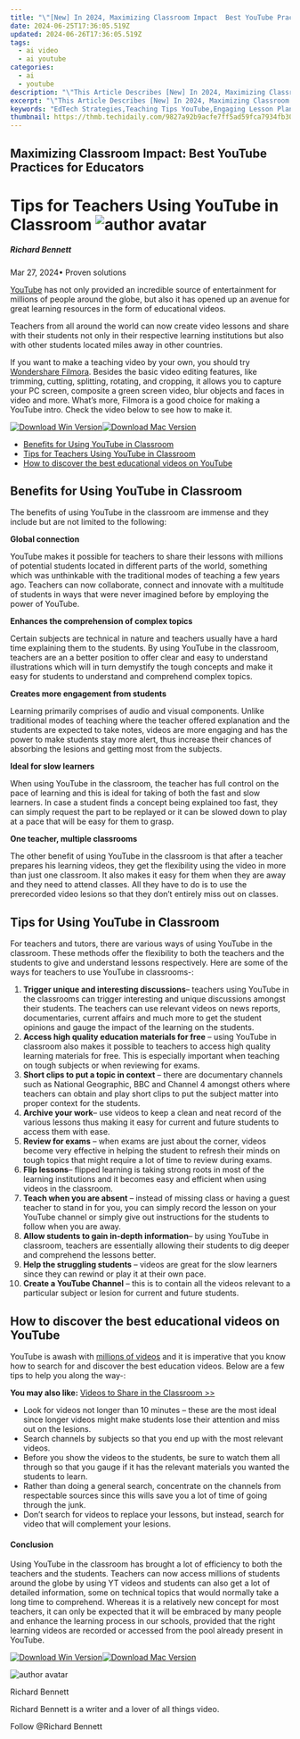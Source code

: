 ```yaml
---
title: "\"[New] In 2024, Maximizing Classroom Impact  Best YouTube Practices for Educators\""
date: 2024-06-25T17:36:05.519Z
updated: 2024-06-26T17:36:05.519Z
tags:
  - ai video
  - ai youtube
categories:
  - ai
  - youtube
description: "\"This Article Describes [New] In 2024, Maximizing Classroom Impact: Best YouTube Practices for Educators\""
excerpt: "\"This Article Describes [New] In 2024, Maximizing Classroom Impact: Best YouTube Practices for Educators\""
keywords: "EdTech Strategies,Teaching Tips YouTube,Engaging Lesson Plans Video,Classroom Skills YT,Educator Online Resources,Effective Learning Videos,Teachers' YouTube Guide"
thumbnail: https://thmb.techidaily.com/9827a92b9acfe7ff5ad59fca7934fb301cf15e62dfa6be6fe2bedc9f0e414ea5.jpg
---
```


## Maximizing Classroom Impact: Best YouTube Practices for Educators

# Tips for Teachers Using YouTube in Classroom ![author avatar](https://images.wondershare.com/filmora/article-images/richard-bennett.jpg)

##### Richard Bennett

 Mar 27, 2024• Proven solutions

[YouTube](https://tools.techidaily.com/wondershare/filmora/download/) has not only provided an incredible source of entertainment for millions of people around the globe, but also it has opened up an avenue for great learning resources in the form of educational videos.

 Teachers from all around the world can now create video lessons and share with their students not only in their respective learning institutions but also with other students located miles away in other countries.

 If you want to make a teaching video by your own, you should try [Wondershare Filmora](https://tools.techidaily.com/wondershare/filmora/download/). Besides the basic video editing features, like trimming, cutting, splitting, rotating, and cropping, it allows you to capture your PC screen, composite a green screen video, blur objects and faces in video and more. What’s more, Filmora is a good choice for making a YouTube intro. Check the video below to see how to make it.

[![Download Win Version](https://images.wondershare.com/filmora/guide/download-btn-win.jpg)](https://tools.techidaily.com/wondershare/filmora/download/)[![Download Mac Version](https://images.wondershare.com/filmora/guide/download-btn-mac.jpg)](https://tools.techidaily.com/wondershare/filmora/download/)

* [Benefits for Using YouTube in Classroom](#part1)
* [Tips for Teachers Using YouTube in Classroom](#part2)
* [How to discover the best educational videos on YouTube](#part3)

## Benefits for Using YouTube in Classroom

 The benefits of using YouTube in the classroom are immense and they include but are not limited to the following:

**Global connection**

 YouTube makes it possible for teachers to share their lessons with millions of potential students located in different parts of the world, something which was unthinkable with the traditional modes of teaching a few years ago. Teachers can now collaborate, connect and innovate with a multitude of students in ways that were never imagined before by employing the power of YouTube.

**Enhances the comprehension of complex topics**

 Certain subjects are technical in nature and teachers usually have a hard time explaining them to the students. By using YouTube in the classroom, teachers are an a better position to offer clear and easy to understand illustrations which will in turn demystify the tough concepts and make it easy for students to understand and comprehend complex topics.

**Creates more engagement from students**

 Learning primarily comprises of audio and visual components. Unlike traditional modes of teaching where the teacher offered explanation and the students are expected to take notes, videos are more engaging and has the power to make students stay more alert, thus increase their chances of absorbing the lesions and getting most from the subjects.

**Ideal for slow learners**

 When using YouTube in the classroom, the teacher has full control on the pace of learning and this is ideal for taking of both the fast and slow learners. In case a student finds a concept being explained too fast, they can simply request the part to be replayed or it can be slowed down to play at a pace that will be easy for them to grasp.

**One teacher, multiple classrooms**

 The other benefit of using YouTube in the classroom is that after a teacher prepares his learning videos, they get the flexibility using the video in more than just one classroom. It also makes it easy for them when they are away and they need to attend classes. All they have to do is to use the prerecorded video lesions so that they don’t entirely miss out on classes.

## Tips for Using YouTube in Classroom

 For teachers and tutors, there are various ways of using YouTube in the classroom. These methods offer the flexibility to both the teachers and the students to give and understand lessons respectively. Here are some of the ways for teachers to use YouTube in classrooms-:

1. **Trigger unique and interesting discussions**– teachers using YouTube in the classrooms can trigger interesting and unique discussions amongst their students. The teachers can use relevant videos on news reports, documentaries, current affairs and much more to get the student opinions and gauge the impact of the learning on the students.
2. **Access high quality education materials for free** – using YouTube in classroom also makes it possible to teachers to access high quality learning materials for free. This is especially important when teaching on tough subjects or when reviewing for exams.
3. **Short clips to put a topic in context** – there are documentary channels such as National Geographic, BBC and Channel 4 amongst others where teachers can obtain and play short clips to put the subject matter into proper context for the students.
4. **Archive your work**– use videos to keep a clean and neat record of the various lessons thus making it easy for current and future students to access them with ease.
5. **Review for exams** – when exams are just about the corner, videos become very effective in helping the student to refresh their minds on tough topics that might require a lot of time to review during exams.
6. **Flip lessons**– flipped learning is taking strong roots in most of the learning institutions and it becomes easy and efficient when using videos in the classroom.
7. **Teach when you are absent** – instead of missing class or having a guest teacher to stand in for you, you can simply record the lesson on your YouTube channel or simply give out instructions for the students to follow when you are away.
8. **Allow students to gain in-depth information**– by using YouTube in classroom, teachers are essentially allowing their students to dig deeper and comprehend the lessons better.
9. **Help the struggling students** – videos are great for the slow learners since they can rewind or play it at their own pace.
10. **Create a YouTube Channel** – this is to contain all the videos relevant to a particular subject or lesion for current and future students.

## How to discover the best educational videos on YouTube

 YouTube is awash with [millions of videos](https://tools.techidaily.com/wondershare/filmora/download/) and it is imperative that you know how to search for and discover the best education videos. Below are a few tips to help you along the way-:

**You may also like:** [Videos to Share in the Classroom >>](https://tools.techidaily.com/wondershare/filmora/download/)

* Look for videos not longer than 10 minutes – these are the most ideal since longer videos might make students lose their attention and miss out on the lesions.
* Search channels by subjects so that you end up with the most relevant videos.
* Before you show the videos to the students, be sure to watch them all through so that you gauge if it has the relevant materials you wanted the students to learn.
* Rather than doing a general search, concentrate on the channels from respectable sources since this wills save you a lot of time of going through the junk.
* Don’t search for videos to replace your lessons, but instead, search for video that will complement your lesions.

#### Conclusion

 Using YouTube in the classroom has brought a lot of efficiency to both the teachers and the students. Teachers can now access millions of students around the globe by using YT videos and students can also get a lot of detailed information, some on technical topics that would normally take a long time to comprehend. Whereas it is a relatively new concept for most teachers, it can only be expected that it will be embraced by many people and enhance the learning process in our schools, provided that the right learning videos are recorded or accessed from the pool already present in YouTube.

[![Download Win Version](https://images.wondershare.com/filmora/guide/download-btn-win.jpg)](https://tools.techidaily.com/wondershare/filmora/download/)[![Download Mac Version](https://images.wondershare.com/filmora/guide/download-btn-mac.jpg)](https://tools.techidaily.com/wondershare/filmora/download/)

![author avatar](https://images.wondershare.com/filmora/article-images/richard-bennett.jpg)

Richard Bennett

Richard Bennett is a writer and a lover of all things video.

Follow @Richard Bennett


<ins class="adsbygoogle"
     style="display:block"
     data-ad-format="autorelaxed"
     data-ad-client="ca-pub-7571918770474297"
     data-ad-slot="1223367746"></ins>



<ins class="adsbygoogle"
     style="display:block"
     data-ad-client="ca-pub-7571918770474297"
     data-ad-slot="8358498916"
     data-ad-format="auto"
     data-full-width-responsive="true"></ins>


